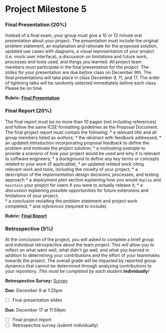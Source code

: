# Project Milestone 5

### __Final Presentation__ (20%)

Instead of a final exam, your group must give a 10 or 12 minute oral presentation about your project. The presentation must include the original problem statement, an explanation and rationale for the proposed solution, updated use cases with diagrams, a visual representation of your project (i.e. mock user interface), a discussion on limitations and future work, processes and tools used, and things you learned. All project team members must participate in the final presentation for the project. The slides for your presentation are due _before_ class on December 9th. The final presentations will take place in class December 9, 11, and 17. The order of lightning talks will be randomly selected immediately before each class. Please be on time.
  
 **Rubric: [Final Presentation](../resources/rubrics/project_final.pdf)**

### __Final Report__ (20%)
The final report must be no more than 10 pages (not including references) and follow the same ICSE formatting guidelines as the Proposal Document. The final project report must contain the following:
    * a relevant _title_ and all group members listed as _authors_;
    *  the _abstract_ with feedback addressed;
    *  an updated _introduction_ incorporating proposal feedback to define the problem and motivate the project solution;
    *  a _motivating example_ to provide a scenario of how your project would be used and why it is relevant to software engineers;
    *  a _background_ to define any key terms or concepts related to your work (if applicable);
    *  an updated _related work_ citing relevant work and tools, including the novelty of your project; 
    *  a description of the _implementation_ design decisions, processes, and testing approach
    *  a _deployment plan_ section explaining how you would `deploy` and `maintain` your project for users if you were to actually release it;
    *  a _discussion_ explaining possible opportunities for future extensions and limitations of your project;  
    *  a _conclusion_ revisiting the problem statement and project work completed;
    *  and _references_ (required to include).
    
**Rubric: [Final Report](../resources/rubrics/project_report.pdf)**

### __Retrospective__ (5%)
At the conclusion of the project, you will asked to complete a brief group and individual retrospective about the team project. This will allow you to reflect on what went well, what didn't go well, and what you learned in addition to determining your contributions and the effort of your teammates towards the project. The overall grade will be impacted by reported group dynamics that cannot be determined through analyzing contributions to your repository. _This must be completed by each student **individually**!_

**Retrospective Survey:** [Survey](https://docs.google.com/forms/d/e/1FAIpQLSeRIZ8a4OZ07oiL7FmmHpS1qfNMqECcpkZ0S0vbSezWjqRxJQ/viewform?usp=sf_link) 

**Due:** December 9 at 1:25pm
- [ ] Final presentation slides

**Due:** December 17 at 11:59pm
- [ ] Final project report
- [ ] Retrospective survey (submit individually)
